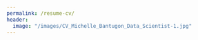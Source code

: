 ```yaml
---
permalink: /resume-cv/
header:
  image: "/images/CV_Michelle_Bantugon_Data_Scientist-1.jpg"
---
```

